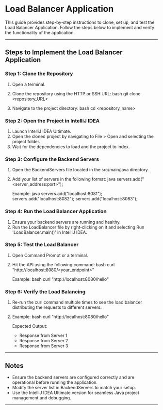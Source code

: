 # Load Balancer Application

This guide provides step-by-step instructions to clone, set up, and test the Load Balancer Application. Follow the steps below to implement and verify the functionality of the application.

---

## Steps to Implement the Load Balancer Application

### Step 1: Clone the Repository
1. Open a terminal.
2. Clone the repository using the HTTP or SSH URL:
   bash
   git clone <repository_URL>
   
3. Navigate to the project directory:
   bash
   cd <repository_name>
   

### Step 2: Open the Project in IntelliJ IDEA
1. Launch IntelliJ IDEA Ultimate.
2. Open the cloned project by navigating to File > Open and selecting the project folder.
3. Wait for the dependencies to load and the project to index.

### Step 3: Configure the Backend Servers
1. Open the BackendServers file located in the src/main/java directory.
2. Add your list of servers in the following format:
   java
   servers.add("<server_address:port>");
   
   Example:
   java
   servers.add("localhost:8081");
   servers.add("localhost:8082");
   servers.add("localhost:8083");
   

### Step 4: Run the Load Balancer Application
1. Ensure your backend servers are running and healthy.
2. Run the LoadBalancer file by right-clicking on it and selecting Run 'LoadBalancer.main()' in IntelliJ IDEA.

### Step 5: Test the Load Balancer
1. Open Command Prompt or a terminal.
2. Hit the API using the following command:
   bash
   curl "http://localhost:8080/<your_endpoint>"
   
   Example:
   bash
   curl "http://localhost:8080/hello"
   

### Step 6: Verify the Load Balancing
1. Re-run the curl command multiple times to see the load balancer distributing the requests to different servers.
2. Example:
   bash
   curl "http://localhost:8080/hello"
   
   Expected Output:
   - Response from Server 1
   - Response from Server 2
   - Response from Server 3

---

## Notes
- Ensure the backend servers are configured correctly and are operational before running the application.
- Modify the server list in BackendServers to match your setup.
- Use the IntelliJ IDEA Ultimate version for seamless Java project management and debugging.

---
